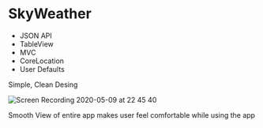 # SkyWeather
- JSON API
- TableView
- MVC
- CoreLocation
- User Defaults

<p> Simple, Clean Desing </p>

![Screen Recording 2020-05-09 at 22 45 40](https://user-images.githubusercontent.com/55618255/81485770-9f3b0500-9247-11ea-924e-cc0dedd7ed57.gif=250x250)

<p> Smooth View of entire app makes user feel comfortable while using the app </p>


